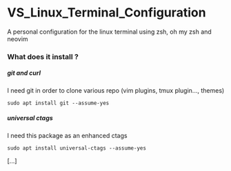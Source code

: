 # VS_Linux_Terminal_Configuration

A personal configuration for the linux terminal using zsh, oh my zsh and neovim

### What does it install ?

##### git and curl

I need git in order to clone various repo (vim plugins, tmux plugin..., themes)

```
sudo apt install git --assume-yes
```

##### universal ctags

I need this package as an enhanced ctags

```
sudo apt install universal-ctags --assume-yes
```

[...]
